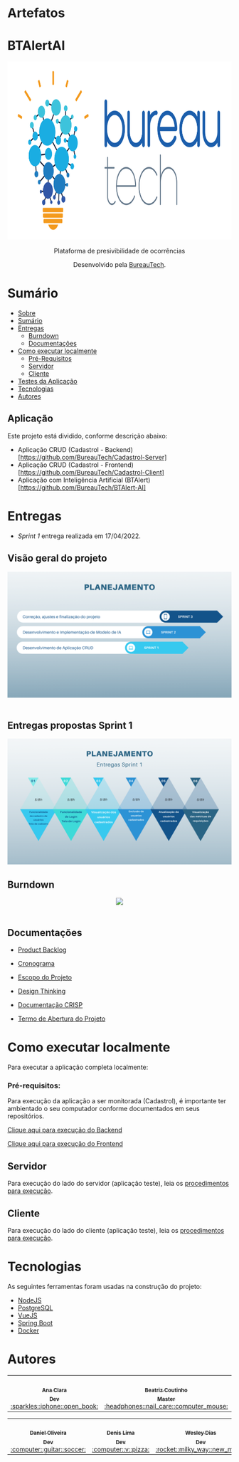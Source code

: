 # Artefatos

# BTAlertAI

<div align="center">
  <img src="/docs/Imagens/BureauTechLogo.png" height="400" width="600"/>
<p align="center">Plataforma de presivibilidade de ocorrências</p>

Desenvolvido pela [BureauTech](https://github.com/BureauTech).


</div>

# Sumário

   * [Sobre](#btalertai)
   * [Sumário](#sumário)
   * [Entregas](#entregas)
      * [Burndown](#burndown)
      * [Documentações](#documentações)
   * [Como executar localmente](#como-executar-localmente)
      * [Pré-Requisitos](#pré-requisitos)
      * [Servidor](#servidor)
      * [Cliente](#cliente)
   * [Testes da Aplicação](#testes-da-aplicação)
   * [Tecnologias](#tecnologias)
   * [Autores](#autores)

## Aplicação 

Este projeto está dividido, conforme descrição abaixo:

- Aplicação CRUD (Cadastrol - Backend)[https://github.com/BureauTech/Cadastrol-Server]
- Aplicação CRUD (Cadastrol - Frontend)[https://github.com/BureauTech/Cadastrol-Client]
- Aplicação com Inteligência Artificial (BTAlert)[https://github.com/BureauTech/BTAlert-AI]

# Entregas

- *Sprint 1* entrega realizada em 17/04/2022.

## Visão geral do projeto

<div align="center">
  <img src="./docs/Imagens/Card%20-%20Geral.png" />
</div>

<br/> 

## Entregas propostas Sprint 1

<div align="center">
  <img src="./docs/Imagens/Cards%20-%20Sprint%201.png" />
</div>

## Burndown

<div align="center">
  <img src="./doc/img/burndown3.png" />
</div>
<br/> 

## Documentações 

- [Product Backlog](docs/Artefatos/Product%20Backlog.pdf)

- [Cronograma](docs/Artefatos/Cronograma.pdf)

- [Escopo do Projeto](docs/Artefatos/Declaracao%20do%20escopo%20do%20Projeto.pdf)

- [Design Thinking](docs/Artefatos/Design%20Thinking.pdf)

- [Documentação CRISP](docs/Artefatos/CRISP.pdf)

- [Termo de Abertura do Projeto](docs/Artefatos/TAP_V0.1.2.pdf)

# Como executar localmente

Para executar a aplicação completa localmente:

### Pré-requisitos:

Para execução da aplicação a ser monitorada (Cadastrol), é importante ter ambientado o seu computador conforme documentados em seus repositórios.

[Clique aqui para execução do Backend](https://github.com/BureauTech/Cadastrol-Server)

[Clique aqui para execução do Frontend](https://github.com/BureauTech/Cadastrol-Server)

## Servidor

Para execução do lado do servidor (aplicação teste), leia os [procedimentos para execução](https://github.com/BureauTech/Cadastrol-Client#how-to-install). 

## Cliente

Para execução do lado do cliente (aplicação teste), leia os [procedimentos para execução](https://github.com/BureauTech/Cadastrol-Client#how-to-install). 

# Tecnologias

As seguintes ferramentas foram usadas na construção do projeto:

- [NodeJS](https://nodejs.org/)
- [PostgreSQL](https://www.postgresql.org/)
- [VueJS](https://vuejs.org/)
- [Spring Boot](https://spring.io/projects/spring-boot)
- [Docker](https://www.docker.com/)

# Autores

<table align="center">
  <tr>
    <td align="center"><a href="https://github.com/anaclaragraciano"><img src="https://avatars.githubusercontent.com/u/64653864?v=4?s=100" width="100px;" alt=""/><br /><sub><b>Ana Clara<br>Dev</b></sub></a><br /><a href="https://github.com/BureauTech/Artefatos/commits?author=anaclaragraciano" title="PO">:sparkles::iphone::open_book:</a></td>
    <td align="center"><a href="https://github.com/bibiacoutinho"><img src="https://avatars.githubusercontent.com/u/56437723?v=4?s=100" width="100px;" alt=""/><br /><sub><b>Beatriz Coutinho<br>Master</b></sub></a><br /><a href="https://github.com/BureauTech/Artefatos/commits?author=bibiacoutinho" title="Master">:headphones::nail_care::computer_mouse:</a></td>
    <td align="center"><a href="https://github.com/caiquesjc"><img src="https://avatars.githubusercontent.com/u/54915913?v=4?s=100" width="100px;" alt=""/><br /><sub><b>Caique Nascimento<br>Dev</b></sub></a><br /><a href="https://github.com/BureauTech/Artefatos/commits?author=caiquesjc" title="Dev Team">:keyboard::desktop_computer::computer_mouse:</a></td>    
    <td align="center"><a href="https://github.com/charles-ramos"><img src="https://avatars.githubusercontent.com/u/25464287?v=4?s=100" width="100px;" alt=""/><br /><sub><b>Charles Ramos<br>PO</b></sub></a><br /><a href="https://github.com/BureauTech/Artefatos/commits?author=charles-ramos" title="Dev Team">:fist_raised::open_book::hamburger:</a></td> 
</table>
<table align="center">
    <td align="center"><a href="https://github.com/danielsantosoliveira"><img src="https://avatars.githubusercontent.com/u/55162125?v=4?s=100" width="100px;" alt=""/><br /><sub><b>Daniel Oliveira<br>Dev</b></sub></a><br /><a href="https://github.com/BureauTech/Artefatos/commits?author=danielsantosoliveira" title="Dev Team">:computer::guitar::soccer:</a></td>
    <td align="center"><a href="https://github.com/Denis-Lima"><img src="https://avatars.githubusercontent.com/u/55518511?v=4?s=100" width="100px;" alt=""/><br /><sub><b>Denis Lima<br>Dev</b></sub></a><br /><a href="https://github.com/BureauTech/Artefatos/commits?author=Denis-Lima" title="Dev Team">:computer::v::pizza:</a></td>
    <td align="center"><a href="https://github.com/WeDias"><img src="https://avatars.githubusercontent.com/u/56437612?v=4?s=100" width="100px;" alt=""/><br /><sub><b>Wesley Dias<br>Dev</b></sub></a><br /><a href="https://github.com/BureauTech/Artefatos/commits?author=WeDias" title="Dev Team">:rocket::milky_way::new_moon:</a></td>
  </tr>
</table>
